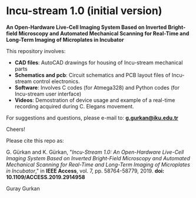 # Incu-stream 1.0 (initial version)
**An Open-Hardware Live-Cell Imaging System Based on Inverted Bright-field Microscopy and Automated Mechanical Scanning for Real-Time and Long-Term Imaging of Microplates in Incubator**

This repository involves:
  - **CAD files**: AutoCAD drawings for housing of Incu-stream mechanical parts
  - **Schematics and pcb**: Circuit schematics and PCB layout files of Incu-stream control electronics.
  - **Software**: Involves C codes (for Atmega328) and Python codes (for Incu-stream user interface)
  - **Videos**: Demostration of device usage and example of a real-time recording acquired during C. Elegans movement.

For suggestions and questions, please e-mail to: **g.gurkan@iku.edu.tr**

Cheers!

Please cite this repo as:

G. Gürkan and K. Gürkan, "*Incu-Stream 1.0: An Open-Hardware Live-Cell Imaging System Based on Inverted Bright-Field Microscopy and Automated Mechanical Scanning for Real-Time and Long-Term Imaging of Microplates in Incubator*," in **IEEE Access**, vol. 7, pp. 58764-58779, 2019. **doi: 10.1109/ACCESS.2019.2914958**


Guray Gurkan


  

